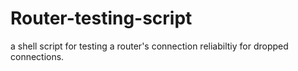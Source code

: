 # Router-testing-script
a shell script for testing a router's connection reliabiltiy for dropped connections.
